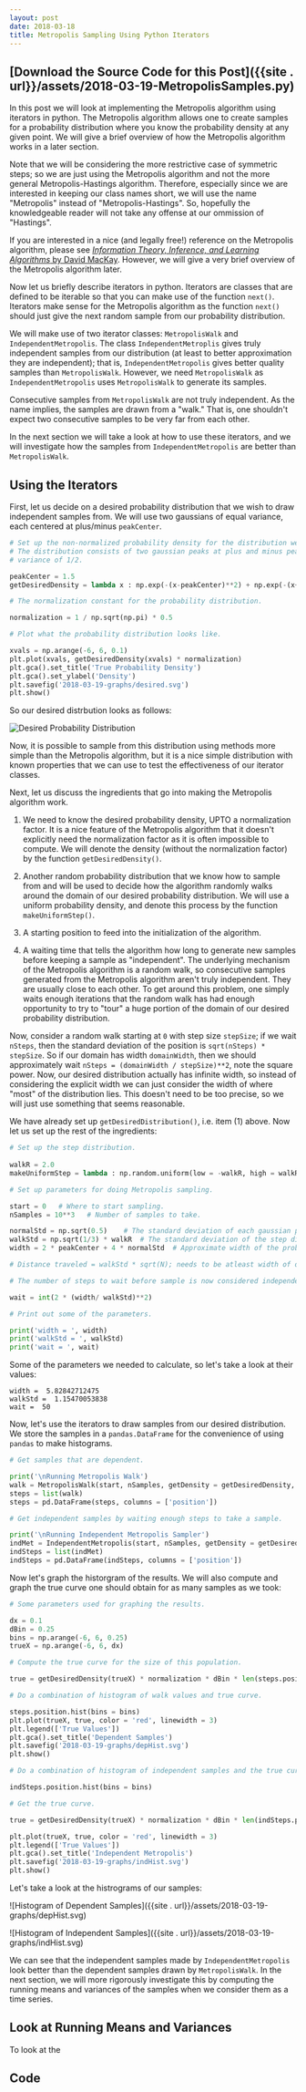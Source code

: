 ```yaml
---
layout: post
date: 2018-03-18
title: Metropolis Sampling Using Python Iterators
---
```


## [Download the Source Code for this Post]({{site . url}}/assets/2018-03-19-MetropolisSamples.py)

In this post we will look at implementing the Metropolis algorithm using iterators in python.
The Metropolis algorithm allows one to create samples for a probability distribution where you know the probability density at any given point. 
We will give a brief overview of how the Metropolis algorithm works in a later section. 

Note that we will be considering the more restrictive case of symmetric steps; so we are just using the Metropolis algorithm and not the more general Metropolis-Hastings algorithm. 
Therefore, especially since we are interested in keeping our class names short, we will use the name "Metropolis" instead of "Metropolis-Hastings". So, hopefully the knowledgeable
reader will not take any offense at our ommission of "Hastings". 

If you are interested in a nice (and legally free!) reference on the Metropolis algorithm, please see [*Information Theory, Inference, and Learning Algorithms* by David MacKay](http://www.inference.org.uk/itprnn/book.pdf). 
However, we will give a very brief overview of the Metropolis algorithm later.

Now let us briefly describe iterators in python. Iterators are classes that are defined to be iterable so that you can make use of the function `next()`. Iterators make sense for
the Metropolis algorithm as the function `next()` should just give the next random sample from our probability distribution. 

We will make use of two iterator classes: `MetropolisWalk` and `IndependentMetropolis`. The class `IndependentMetroplis` gives truly independent samples from our distribution 
(at least to better approximation they are independent); that is, `IndependentMetropolis` gives better quality samples than `MetropolisWalk`. However, we need `MetropolisWalk` as
`IndependentMetropolis` uses `MetropolisWalk` to generate its samples. 

Consecutive samples from `MetropolisWalk` are not truly independent. As the name implies, the samples are drawn from a "walk." That is, one shouldn't expect two consecutive samples
to be very far from each other.

In the next section we will take a look at how to use these iterators, and we will investigate how the samples from `IndependentMetropolis` are better than `MetropolisWalk`.

## Using the Iterators

First, let us decide on a desired probability distribution that we wish to draw independent samples from. We will use two gaussians of equal variance, each centered 
at plus/minus `peakCenter`. 

``` python
# Set up the non-normalized probability density for the distribution we wish to sample.
# The distribution consists of two gaussian peaks at plus and minus peakCenter, both with
# variance of 1/2.

peakCenter = 1.5
getDesiredDensity = lambda x : np.exp(-(x-peakCenter)**2) + np.exp(-(x+peakCenter)**2)

# The normalization constant for the probability distribution.

normalization = 1 / np.sqrt(np.pi) * 0.5

# Plot what the probability distribution looks like.

xvals = np.arange(-6, 6, 0.1)
plt.plot(xvals, getDesiredDensity(xvals) * normalization)
plt.gca().set_title('True Probability Density')
plt.gca().set_ylabel('Density')
plt.savefig('2018-03-19-graphs/desired.svg')
plt.show()
```

So our desired distrbution looks as follows:

![Desired Probability Distribution]({{site.url}}/assets/2018-03-19-graphs/desired.svg)

Now, it is possible to sample from this distribution using methods more simple than the Metropolis algorithm, but it is a nice simple distribution
with known properties that we can use to test the effectiveness of our iterator classes.
 
Next, let us discuss the ingredients that go into making the Metropolis algorithm work.

1. We need to know the desired probability density, UPTO a normalization factor. It is a nice feature of the Metropolis algorithm that it doesn't explicitly need the 
normalization factor as it is often impossible to compute. We will denote the density (without the normalization factor) by the function `getDesiredDensity()`. 

2. Another random probability distribution that we know how to sample from and will be used to decide how the algorithm randomly walks around the domain of our
desired probability distribution. We will use a uniform probability density, and denote this process by the function `makeUniformStep()`.

3. A starting position to feed into the initialization of the algorithm.

4. A waiting time that tells the algorithm how long to generate new samples before keeping a sample as "independent". The underlying mechanism of the Metropolis
algorithm is a random walk, so consecutive samples generated from the Metropolis algorithm aren't truly independent. They are usually close to each other. To get around
this problem, one simply waits enough iterations that the random walk has had enough opportunity to try to "tour" a huge portion of the domain of our 
desired probability distribution. 

Now, consider a random walk starting at `0` with step size `stepSize`; if we wait `nSteps`, then the standard deviation of the position is `sqrt(nSteps) * stepSize`.
So if our domain has width `domainWidth`, then we should approximately wait `nSteps = (domainWidth / stepSize)**2`, note the square power. Now, our desired distribution actually
has infinite width, so instead of considering the explicit width we can just consider the width of where "most" of the distribution lies. This doesn't need to be too precise, so
we will just use something that seems reasonable.

We have already set up `getDesiredDistribution()`, i.e. item (1) above. Now let us set up the rest of the ingredients:

``` python
# Set up the step distribution.
 
walkR = 2.0
makeUniformStep = lambda : np.random.uniform(low = -walkR, high = walkR)

# Set up parameters for doing Metropolis sampling.

start = 0   # Where to start sampling. 
nSamples = 10**3   # Number of samples to take. 

normalStd = np.sqrt(0.5)    # The standard deviation of each gaussian peak.
walkStd = np.sqrt(1/3) * walkR  # The standard deviation of the step distribution.
width = 2 * peakCenter + 4 * normalStd  # Approximate width of the probability distribution.

# Distance traveled = walkStd * sqrt(N); needs to be atleast width of distribution.

# The number of steps to wait before sample is now considered independent.

wait = int(2 * (width/ walkStd)**2)

# Print out some of the parameters.

print('width = ', width)
print('walkStd = ', walkStd)
print('wait = ', wait)
```

Some of the parameters we needed to calculate, so let's take a look at their values:
```
width =  5.82842712475
walkStd =  1.15470053838
wait =  50
```

Now, let's use the iterators to draw samples from our desired distribution. We store the samples in a `pandas.DataFrame` for the convenience of using `pandas` to make histograms.

``` python
# Get samples that are dependent.

print('\nRunning Metropolis Walk')
walk = MetropolisWalk(start, nSamples, getDensity = getDesiredDensity, makeStep = makeUniformStep)
steps = list(walk)
steps = pd.DataFrame(steps, columns = ['position'])

# Get independent samples by waiting enough steps to take a sample. 

print('\nRunning Independent Metropolis Sampler')
indMet = IndependentMetropolis(start, nSamples, getDensity = getDesiredDensity, makeStep = makeUniformStep, wait = wait)
indSteps = list(indMet)
indSteps = pd.DataFrame(indSteps, columns = ['position'])
```

Now let's graph the historgram of the results. We will also compute and graph the true curve one should obtain for as many samples as we took:

``` python
# Some parameters used for graphing the results.

dx = 0.1
dBin = 0.25
bins = np.arange(-6, 6, 0.25)
trueX = np.arange(-6, 6, dx)

# Compute the true curve for the size of this population.

true = getDesiredDensity(trueX) * normalization * dBin * len(steps.position) 

# Do a combination of histogram of walk values and true curve.

steps.position.hist(bins = bins)
plt.plot(trueX, true, color = 'red', linewidth = 3)
plt.legend(['True Values'])
plt.gca().set_title('Dependent Samples')
plt.savefig('2018-03-19-graphs/depHist.svg')
plt.show()

# Do a combination of histogram of independent samples and the true curve.

indSteps.position.hist(bins = bins)

# Get the true curve.

true = getDesiredDensity(trueX) * normalization * dBin * len(indSteps.position)

plt.plot(trueX, true, color = 'red', linewidth = 3)
plt.legend(['True Values'])
plt.gca().set_title('Independent Metropolis')
plt.savefig('2018-03-19-graphs/indHist.svg')
plt.show()
```

Let's take a look at the histrograms of our samples:

![Histogram of Dependent Samples]({{site . url}}/assets/2018-03-19-graphs/depHist.svg)

![Histogram of Independent Samples]({{site . url}}/assets/2018-03-19-graphs/indHist.svg)

We can see that the independent samples made by `IndependentMetropolis` look better than the dependent samples drawn by `MetropolisWalk`. In the next section, we
will more rigorously investigate this by computing the running means and variances of the samples when we consider them as a time series.

## Look at Running Means and Variances

To look at the 
## Code
